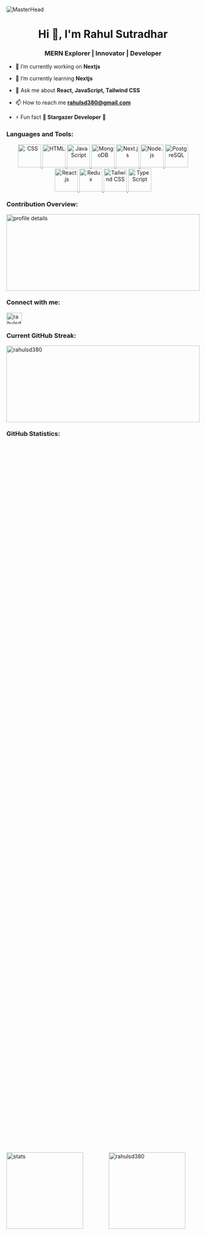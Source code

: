![MasterHead](https://i.ibb.co/p2LvRLx/Github-banner.png)

<h1 align="center">Hi 👋, I'm Rahul Sutradhar</h1>
<h3 align="center">MERN Explorer | Innovator | Developer</h3>

- 🔭 I’m currently working on **Nextjs**

- 🌱 I’m currently learning **Nextjs**

- 💬 Ask me about **React, JavaScript, Tailwind CSS**

- 📫 How to reach me **rahulsd380@gmail.com**

- ⚡ Fun fact **🌌 Stargazer Developer 🚀**

<h3 align="left" style="margin-top: 20px;">Languages and Tools:</h3>
<p align="center"> 
 <a href="https://developer.mozilla.org/en-US/docs/Web/CSS" target="_blank" rel="noreferrer">
  <img src="https://i.ibb.co/5kHhJCg/CSS.png" alt="CSS" width="60" height="60" />
</a>
<a href="https://developer.mozilla.org/en-US/docs/Web/HTML" target="_blank" rel="noreferrer">
  <img src="https://i.ibb.co/qn6dX54/html.png" alt="HTML" width="60" height="60" />
</a>
<a href="https://developer.mozilla.org/en-US/docs/Web/JavaScript" target="_blank" rel="noreferrer">
  <img src="https://i.ibb.co/dmG6LsP/javascript.png" alt="JavaScript" width="60" height="60" />
</a>
<a href="https://www.mongodb.com/" target="_blank" rel="noreferrer">
  <img src="https://i.ibb.co/m91Xh61/mongodb.png" alt="MongoDB" width="60" height="60" />
</a>
<a href="https://nextjs.org/" target="_blank" rel="noreferrer">
  <img src="https://i.ibb.co/YRc9DYP/Nextjs.png" alt="Next.js" width="60" height="60" />
</a>
<a href="https://nodejs.org/" target="_blank" rel="noreferrer">
  <img src="https://i.ibb.co/RvPvyTk/nodejs.png" alt="Node.js" width="60" height="60" />
</a>
<a href="https://www.postgresql.org/" target="_blank" rel="noreferrer">
  <img src="https://i.ibb.co/1Xg60wg/postgres.png" alt="PostgreSQL" width="60" height="60" />
</a>
<a href="https://reactjs.org/" target="_blank" rel="noreferrer">
  <img src="https://i.ibb.co/2t3PDL8/Reactjs.png" alt="React.js" width="60" height="60" />
</a>
<a href="https://redux.js.org/" target="_blank" rel="noreferrer">
  <img src="https://i.ibb.co/yXqB53p/Redux.png" alt="Redux" width="60" height="60" />
</a>
<a href="https://tailwindcss.com/" target="_blank" rel="noreferrer">
  <img src="https://i.ibb.co/V3RbKRM/tailwind-css.png" alt="Tailwind CSS" width="60" height="60" />
</a>
<a href="https://www.typescriptlang.org/" target="_blank" rel="noreferrer">
  <img src="https://i.ibb.co/5WX8HJc/typescript.png" alt="TypeScript" width="60" height="60" />
</a>
</p>

<h3 align="left" style="margin-top: 20px;">Contribution Overview:</h3>
<div style="width: 100%; height: 200px; display: flex; justify-content: center; align-items: center; overflow: hidden; margin-top: 10px;">
  <img src="http://github-profile-summary-cards.vercel.app/api/cards/profile-details?username=rahulsd380&theme=default" 
       alt="profile details" 
       style="width: 100%; height: 100%; object-fit: cover;" />
</div>

<h3 align="left" style="margin-top: 20px;">Connect with me:</h3>
<p align="left">
  <a href="https://fb.com/rahulsd836" target="blank">
    <img align="center" src="https://raw.githubusercontent.com/rahuldkjain/github-profile-readme-generator/master/src/images/icons/Social/facebook.svg" alt="rahulsd836" height="30" width="40" />
  </a>
</p>

<h3 align="left" style="margin-top: 20px;">Current GitHub Streak:</h3>
<div style="width: 100%; height: 200px; display: flex; justify-content: center; align-items: center; overflow: hidden;">
  <img src="https://github-readme-streak-stats.herokuapp.com/?user=rahulsd380&" 
       alt="rahulsd380" 
       style="width: 100%; height: 100%; object-fit: contain;" />
</div>

<h3 align="left" style="margin-top: 20px;">GitHub Statistics:</h3>
<div style="width: 100%; display: flex; align-items: center; gap: 30px; height: 100%; flex-wrap: wrap;">
  <img src="http://github-profile-summary-cards.vercel.app/api/cards/stats?username=rahulsd380&theme=default" 
       alt="stats" 
       style="flex: 1; max-width: 100%; height: 200px;" />
  <img src="https://github-readme-stats.vercel.app/api/top-langs?username=rahulsd380&show_icons=true&locale=en&layout=compact" 
       alt="rahulsd380" 
       style="flex: 1; max-width: 100%; height: 200px;" />
</div>

<h3 align="left" style="margin-top: 20px;">Detailed GitHub Insights:</h3>
<div style="width: 100%; height: 200px; display: flex; justify-content: center; align-items: center; overflow: hidden;">
  <img src="https://github-readme-stats.vercel.app/api?username=rahulsd380&show_icons=true&locale=en" 
       alt="rahulsd380" 
       style="width: 100%; height: 100%; object-fit: cover;" />
</div>

